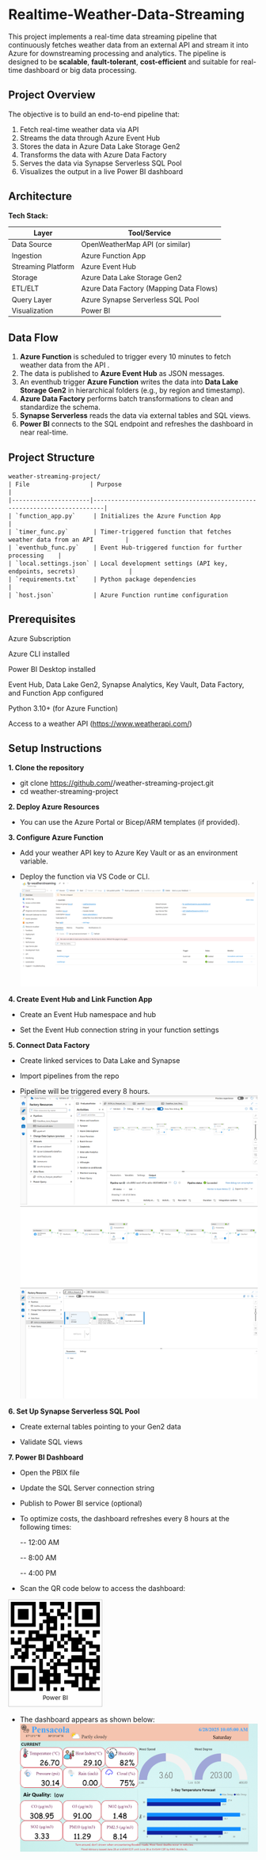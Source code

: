 # Realtime-Weather-Data-Streaming
This project implements a real-time data streaming pipeline that continuously fetches weather data from an external API and stream it into Azure for downstreaming processing and analytics. The pipeline is designed to be **scalable**, **fault-tolerant**, **cost-efficient** and suitable for real-time dashboard or big data processing. 

## Project Overview
The objective is to build an end-to-end pipeline that:
1. Fetch real-time weather data via API
2. Streams the data through Azure Event Hub
3. Stores the data in Azure Data Lake Storage Gen2
4. Transforms the data with Azure Data Factory
5. Serves the data via Synapse Serverless SQL Pool
6. Visualizes the output in a live Power BI dashboard

## Architecture
**Tech Stack:**

| Layer              | Tool/Service                          |
|-------------------|----------------------------------------|
| Data Source        | OpenWeatherMap API (or similar)        |
| Ingestion          | Azure Function App                     |
| Streaming Platform | Azure Event Hub                        |
| Storage            | Azure Data Lake Storage Gen2           |
| ETL/ELT            | Azure Data Factory (Mapping Data Flows)|
| Query Layer        | Azure Synapse Serverless SQL Pool      |
| Visualization      | Power BI                               |

## Data Flow
1. **Azure Function** is scheduled to trigger every 10 minutes to fetch weather data from the API .
2. The data is published to **Azure Event Hub** as JSON messages.
3. An eventhub trigger **Azure Function** writes the data into **Data Lake Storage Gen2** in hierarchical folders (e.g., by region and timestamp).
4. **Azure Data Factory** performs batch transformations to clean and standardize the schema.
5. **Synapse Serverless** reads the data via external tables and SQL views.
6. **Power BI** connects to the SQL endpoint and refreshes the dashboard in near real-time.


## Project Structure

```plaintext
weather-streaming-project/
| File                 | Purpose                                                                 |
|----------------------|-------------------------------------------------------------------------|
| `function_app.py`     | Initializes the Azure Function App                                     |
| `timer_func.py`       | Timer-triggered function that fetches weather data from an API         |
| `eventhub_func.py`    | Event Hub-triggered function for further processing    |
| `local.settings.json` | Local development settings (API key, endpoints, secrets)               |
| `requirements.txt`    | Python package dependencies                                            |
| `host.json`           | Azure Function runtime configuration   
```

## Prerequisites

Azure Subscription

Azure CLI installed

Power BI Desktop installed

Event Hub, Data Lake Gen2, Synapse Analytics, Key Vault, Data Factory, and Function App configured

Python 3.10+ (for Azure Function)

Access to a weather API (https://www.weatherapi.com/)

##  Setup Instructions

**1. Clone the repository**
- git clone https://github.com/<your-username>/weather-streaming-project.git
- cd weather-streaming-project

**2. Deploy Azure Resources**

- You can use the Azure Portal or Bicep/ARM templates (if provided).

**3. Configure Azure Function**

- Add your weather API key to Azure Key Vault or as an environment variable.

- Deploy the function via VS Code or CLI.
![alt text](Functionapp-1.png)

**4. Create Event Hub and Link Function App**

- Create an Event Hub namespace and hub

- Set the Event Hub connection string in your function settings

**5. Connect Data Factory**

- Create linked services to Data Lake and Synapse

- Import pipelines from the repo

- Pipeline will be triggered every 8 hours. 
![alt text](image-2.png) ![alt text](image-3.png)![alt text](dataflow-1.png)

**6. Set Up Synapse Serverless SQL Pool**

- Create external tables pointing to your Gen2 data

- Validate SQL views

**7. Power BI Dashboard**

- Open the PBIX file

- Update the SQL Server connection string

- Publish to Power BI service (optional)

- To optimize costs, the dashboard refreshes every 8 hours at the following times:

  -- 12:00 AM

  -- 8:00 AM

  -- 4:00 PM

- Scan the QR code below to access the dashboard:

![alt text](WeatherDashboard-1.jpg)

- The dashboard appears as shown below:
![alt text](image-1.png)
